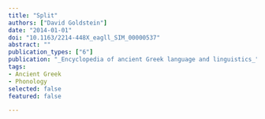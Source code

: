```yaml
---
title: "Split"
authors: ["David Goldstein"]
date: "2014-01-01"
doi: "10.1163/2214-448X_eagll_SIM_00000537"
abstract: ""
publication_types: ["6"]
publication: "_Encyclopedia of ancient Greek language and linguistics_"
tags:
- Ancient Greek
- Phonology
selected: false
featured: false

---
```

